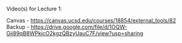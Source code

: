 Video(s) for Lecture 1:

Canvas - https://canvas.ucsd.edu/courses/18854/external_tools/82  
Backup - https://drive.google.com/file/d/1OQW-Gji89qB8WPkicO2kgzQBzyUauC7F/view?usp=sharing

